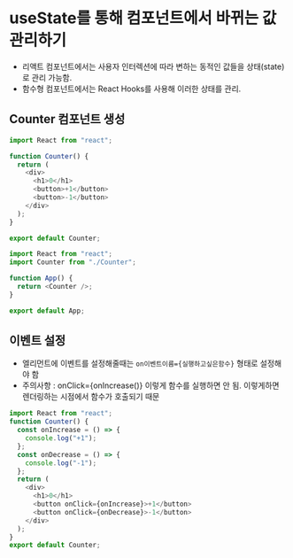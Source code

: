 # useState를 통해 컴포넌트에서 바뀌는 값 관리하기

- 리액트 컴포넌트에서는 사용자 인터렉션에 따라 변하는 동적인 값들을 상태(state)로 관리 가능함.
- 함수형 컴포넌트에서는 React Hooks를 사용해 이러한 상태를 관리.

## Counter 컴포넌트 생성

```js
import React from "react";

function Counter() {
  return (
    <div>
      <h1>0</h1>
      <button>+1</button>
      <button>-1</button>
    </div>
  );
}

export default Counter;
```

```js
import React from "react";
import Counter from "./Counter";

function App() {
  return <Counter />;
}

export default App;
```

## 이벤트 설정

- 엘리먼트에 이벤트를 설정해줄때는 `on이벤트이름={실행하고싶은함수}` 형태로 설정해야 함
- 주의사항 : onClick={onIncrease()} 이렇게 함수를 실행하면 안 됨. 이렇게하면 렌더링하는 시점에서 함수가 호출되기 때문

```js
import React from "react";
function Counter() {
  const onIncrease = () => {
    console.log("+1");
  };
  const onDecrease = () => {
    console.log("-1");
  };
  return (
    <div>
      <h1>0</h1>
      <button onClick={onIncrease}>+1</button>
      <button onClick={onDecrease}>-1</button>
    </div>
  );
}
export default Counter;
```
